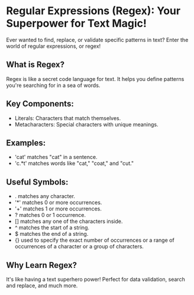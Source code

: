 # Regular Expressions (Regex): Your Superpower for Text Magic!

Ever wanted to find, replace, or validate specific patterns in text? Enter the world of regular expressions, or regex!

## What is Regex?

Regex is like a secret code language for text. It helps you define patterns you're searching for in a sea of words.

## Key Components:

- Literals: Characters that match themselves.
- Metacharacters: Special characters with unique meanings.

## Examples:

- 'cat' matches "cat" in a sentence.
- 'c.*t' matches words like "cat," "coat," and "cut."

## Useful Symbols:

- . matches any character.
- '*' matches 0 or more occurrences.
- '+' matches 1 or more occurrences.
- ? matches 0 or 1 occurrence.
- [] matches any one of the characters inside.
- ^ matches the start of a string.
- $ matches the end of a string.
- {} used to specify the exact number of occurrences or a range of occurrences of a character or a group of characters.

## Why Learn Regex?

It's like having a text superhero power! Perfect for data validation, search and replace, and much more.
